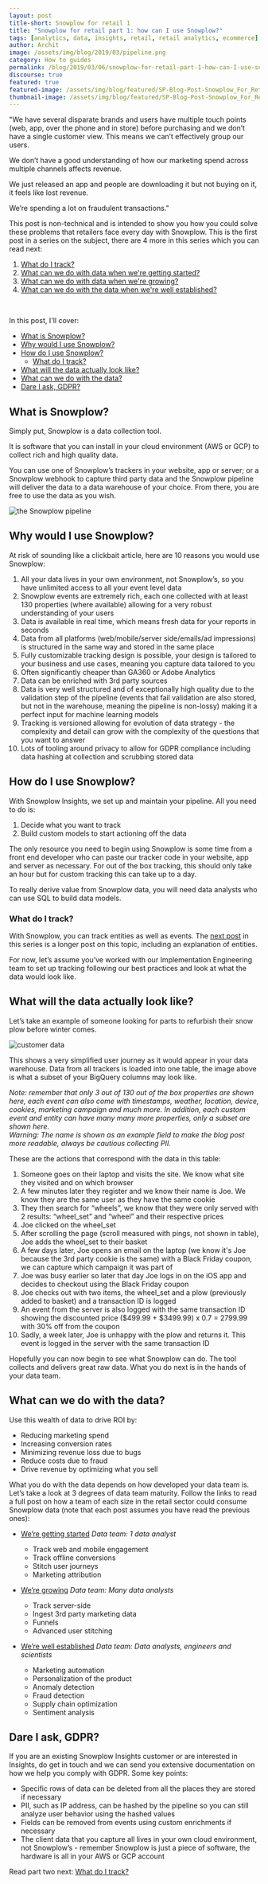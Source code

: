 ```yaml
---
layout: post
title-short: Snowplow for retail 1
title: "Snowplow for retail part 1: how can I use Snowplow?"
tags: [analytics, data, insights, retail, retail analytics, ecommerce]
author: Archit
image: /assets/img/blog/2019/03/pipeline.png
category: How to guides
permalink: /blog/2019/03/06/snowplow-for-retail-part-1-how-can-I-use-snowplow/
discourse: true
featured: true
featured-image: /assets/img/blog/featured/SP-Blog-Post-Snowplow_For_Retail.jpg
thumbnail-image: /assets/img/blog/featured/SP-Blog-Post-Snowplow_For_Retail-mini.jpg
---
```


"We have several disparate brands and users have multiple touch points (web, app, over the phone and in store) before purchasing and we don’t have a single customer view. This means we can’t effectively group our users.

We don’t have a good understanding of how our marketing spend across multiple channels affects revenue.

We just released an app and people are downloading it but not buying on it, it feels like lost revenue.

We’re spending a lot on fraudulent transactions."

This post is non-technical and is intended to show you how you could solve these problems that retailers face every day with Snowplow. This is the first post in a series on the subject, there are 4 more in this series which you can read next:

1. [What do I track?][part-2]
2. [What can we do with data when we're getting started?][part-3]
3. [What can we do with data when we're growing?][part-4]
4. [What can we do with the data when we're well established?][part-5]
<br>

In this post, I'll cover:
- [What is Snowplow?](#what-is-snowplow)
- [Why would I use Snowplow?](#why-would-I-use-Snowplow)
- [How do I use Snowplow?](#how-do-I-use-Snowplow)
  - [What do I track?](#what-do-I-track)
- [What will the data actually look like?](#what-will-the-data-look-like)
- [What can we do with the data?](#what-can-we-do-with-the-data)
- [Dare I ask, GDPR?](#gdpr)

<h2 id="what-is-snowplow">What is Snowplow?</h2>

Simply put, Snowplow is a data collection tool.

It is software that you can install in your cloud environment (AWS or GCP) to collect rich and high quality data.

You can use one of Snowplow’s trackers in your website, app or server; or a Snowplow webhook to capture third party data and the Snowplow pipeline will deliver the data to a data warehouse of your choice. From there, you are free to use the data as you wish.

![the Snowplow pipeline][pipeline]


<h2 id="why-would-I-use-Snowplow">Why would I use Snowplow?</h2>

At risk of sounding like a clickbait article, here are 10 reasons you would use Snowplow:

1. All your data lives in your own environment, not Snowplow’s, so you have unlimited access to all your event level data
2. Snowplow events are extremely rich, each one collected with at least 130 properties (where available) allowing for a very robust understanding of your users
3. Data is available in real time, which means fresh data for your reports in seconds
4. Data from all platforms (web/mobile/server side/emails/ad impressions) is structured in the same way and stored in the same place
5. Fully customizable tracking design is possible, your design is tailored to your business and use cases, meaning you capture data tailored to you
6. Often significantly cheaper than GA360 or Adobe Analytics
7. Data can be enriched with 3rd party sources
8. Data is very well structured and of exceptionally high quality due to the validation step of the pipeline (events that fail validation are also stored, but not in the warehouse, meaning the pipeline is non-lossy) making it a perfect input for machine learning models
9. Tracking is versioned allowing for evolution of data strategy - the complexity and detail can grow with the complexity of the questions that you want to answer
10. Lots of tooling around privacy to allow for GDPR compliance including data hashing at collection and scrubbing stored data


<h2 id="how-do-I-use-Snowplow">How do I use Snowplow?</h2>

With Snowplow Insights, we set up and maintain your pipeline. All you need to do is:

1. Decide what you want to track
2. Build custom models to start actioning off the data

The only resource you need to begin using Snowplow is some time from a front end developer who can paste our tracker code in your website, app and server as necessary. For out of the box tracking, this should only take an hour but for custom tracking this can take up to a day.

To really derive value from Snowplow data, you will need data analysts who can use SQL to build data models.

<h3 id="what-do-I-track">What do I track?</h3>

With Snowplow, you can track entities as well as events. The [next post][part-2] in this series is a longer post on this topic, including an explanation of entities.

For now, let’s assume you’ve worked with our Implementation Engineering team to set up tracking following our best practices and look at what the data would look like.

<h2 id="what-will-the-data-look-like">What will the data actually look like?</h2>

Let’s take an example of someone looking for parts to refurbish their snow plow before winter comes.

![customer data][table]

This shows a very simplified user journey as it would appear in your data warehouse. Data from all trackers is loaded into one table, the image above is what a subset of your BigQuery columns may look like.

*Note: remember that only 3 out of 130 out of the box properties are shown here, each event can also come with timestamps, weather, location, device, cookies, marketing campaign and much more. In addition, each custom event and entity can have many many more properties, only a subset are shown here.*
<br>
*Warning: The name is shown as an example field to make the blog post more readable, always be cautious collecting PII.*

These are the actions that correspond with the data in this table:

1. Someone goes on their laptop and visits the site. We know what site they visited and on which browser
2. A few minutes later they register and we know their name is Joe. We know they are the same user as they have the same cookie
3. They then search for “wheels”, we know that they were only served with 2 results: “wheel_set” and “wheel” and their respective prices
4. Joe clicked on the wheel_set
5. After scrolling the page (scroll measured with pings, not shown in table), Joe adds the wheel_set to their basket
6. A few days later, Joe opens an email on the laptop (we know it's Joe because the 3rd party cookie is the same) with a Black Friday coupon, we can capture which campaign it was part of
7. Joe was busy earlier so later that day Joe logs in on the iOS app and decides to checkout using the Black Friday coupon
8. Joe checks out with two items, the wheel_set and a plow (previously added to basket) and a transaction ID is logged
9. An event from the server is also logged with the same transaction ID showing the discounted price ($499.99 + $3499.99) x 0.7 = 2799.99 with 30% off from the coupon
10. Sadly, a week later, Joe is unhappy with the plow and returns it. This event is logged in the server with the same transaction ID

Hopefully you can now begin to see what Snowplow can do. The tool collects and delivers great raw data. What you do next is in the hands of your data team.

<h2 id ="what-can-we do-with-the-data">What can we do with the data?</h2>

Use this wealth of data to drive ROI by:
- Reducing marketing spend
- Increasing conversion rates
- Minimizing revenue loss due to bugs
- Reduce costs due to fraud
- Drive revenue by optimizing what you sell

What you do with the data depends on how developed your data team is. Let’s take a look at 3 degrees of data team maturity. Follow the links to read a full post on how a team of each size in the retail sector could consume Snowplow data (note that each post assumes you have read the previous ones):

- [We’re getting started][part-3] *Data team: 1 data analyst*
  - Track web and mobile engagement
  - Track offline conversions
  - Stitch user journeys
  - Marketing attribution

- [We’re growing][part-4] *Data team: Many data analysts*
  - Track server-side
  - Ingest 3rd party marketing data
  - Funnels
  - Advanced user stitching

- [We’re well established][part-5] *Data team: Data analysts, engineers and scientists*
  - Marketing automation
  - Personalization of the product
  - Anomaly detection
  - Fraud detection
  - Supply chain optimization
  - Sentiment analysis

<h2 id="gdpr">Dare I ask, GDPR?</h2>

If you are an existing Snowplow Insights customer or are interested in Insights, do get in touch and we can send you extensive documentation on how we help you comply with GDPR. Some key points:

- Specific rows of data can be deleted from all the places they are stored if necessary
- PII, such as IP address, can be hashed by the pipeline so you can still analyze user behavior using the hashed values
- Fields can be removed from events using custom enrichments if necessary
- The client data that you capture all lives in your own cloud environment, not Snowplow’s - remember Snowplow is just a piece of software, the hardware is all in your AWS or GCP account


Read part two next: [What do I track?][part-2]








[part-2]: /blog/2019/03/06/snowplow-for-retail-part-1-what-data-do-I-track/
[part-3]: /blog/2019/03/06/snowplow-for-retail-part-3-what-can-we-do-with-data-when-were-getting-started/

[part-4]: /blog/2019/03/06/snowplow-for-retail-part-4-what-can-we-do-with-data-when-were-growing/

[part-5]: /blog/2019/03/06/snowplow-for-retail-part-5-what-can-we-do-with-data-when-were-well-established/


[pipeline]: /assets/img/blog/2019/03/pipeline.png

[table]: /assets/img/blog/2019/03/tables.png

